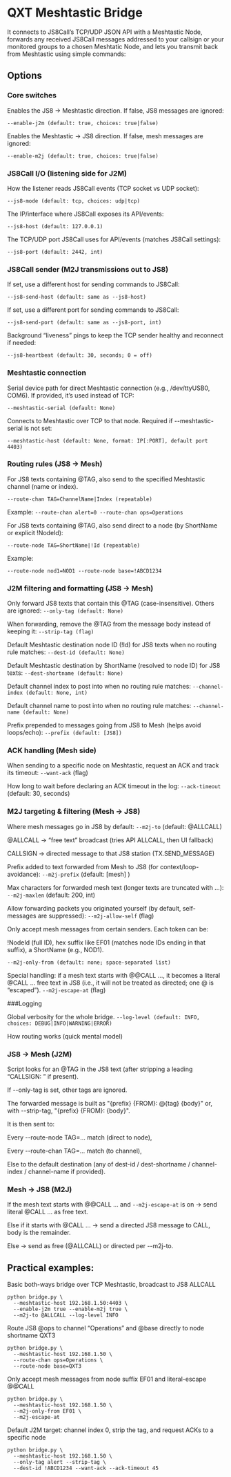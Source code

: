 # QXT Meshtastic Bridge

It connects to JS8Call’s TCP/UDP JSON API with a Meshtastic Node, forwards any received JS8Call messages addressed to your callsign or your monitored groups to a chosen Meshtatic Node, and lets you transmit back from Meshtastic using simple commands:


## Options
### Core switches

Enables the JS8 → Meshtastic direction. If false, JS8 messages are ignored:
```
--enable-j2m (default: true, choices: true|false)
```

Enables the Meshtastic → JS8 direction. If false, mesh messages are ignored:
```
--enable-m2j (default: true, choices: true|false)
```

### JS8Call I/O (listening side for J2M)

How the listener reads JS8Call events (TCP socket vs UDP socket):
```
--js8-mode (default: tcp, choices: udp|tcp)
```

The IP/interface where JS8Call exposes its API/events:
```
--js8-host (default: 127.0.0.1)
```


The TCP/UDP port JS8Call uses for API/events (matches JS8Call settings):
```
--js8-port (default: 2442, int)
```

### JS8Call sender (M2J transmissions out to JS8)

If set, use a different host for sending commands to JS8Call:
```
--js8-send-host (default: same as --js8-host)
```

If set, use a different port for sending commands to JS8Call:
```
--js8-send-port (default: same as --js8-port, int)
```


Background “liveness” pings to keep the TCP sender healthy and reconnect if needed:
```
--js8-heartbeat (default: 30, seconds; 0 = off)
```

### Meshtastic connection

Serial device path for direct Meshtastic connection (e.g., /dev/ttyUSB0, COM6). If provided, it’s used instead of TCP:
```
--meshtastic-serial (default: None)
```

Connects to Meshtastic over TCP to that node. Required if --meshtastic-serial is not set:
```
--meshtastic-host (default: None, format: IP[:PORT], default port 4403)
```


### Routing rules (JS8 → Mesh)

For JS8 texts containing @TAG, also send to the specified Meshtastic channel (name or index).
```
--route-chan TAG=ChannelName|Index (repeatable)
```

Example: 
```--route-chan alert=0 --route-chan ops=Operations```


For JS8 texts containing @TAG, also send direct to a node (by ShortName or explicit !NodeId):
```
--route-node TAG=ShortName|!Id (repeatable)
```
Example:
```
--route-node nod1=NOD1 --route-node base=!ABCD1234
```


### J2M filtering and formatting (JS8 → Mesh)

Only forward JS8 texts that contain this @TAG (case-insensitive). Others are ignored:
```--only-tag (default: None)```

When forwarding, remove the @TAG from the message body instead of keeping it:
```--strip-tag (flag)```

Default Meshtastic destination node ID (!Id) for JS8 texts when no routing rule matches:
```--dest-id (default: None)```

Default Meshtastic destination by ShortName (resolved to node ID) for JS8 texts:
```--dest-shortname (default: None)```

Default channel index to post into when no routing rule matches:
```--channel-index (default: None, int)```

Default channel name to post into when no routing rule matches:
```--channel-name (default: None)```

Prefix prepended to messages going from JS8 to Mesh (helps avoid loops/echo):
```--prefix (default: [JS8])```


### ACK handling (Mesh side)

When sending to a specific node on Meshtastic, request an ACK and track its timeout:
```--want-ack``` (flag)

How long to wait before declaring an ACK timeout in the log:
```--ack-timeout``` (default: 30, seconds)

### M2J targeting & filtering (Mesh → JS8)

Where mesh messages go in JS8 by default:
```--m2j-to``` (default: @ALLCALL)

@ALLCALL → “free text” broadcast (tries API ALLCALL, then UI fallback)

CALLSIGN → directed message to that JS8 station (TX.SEND_MESSAGE)

Prefix added to text forwarded from Mesh to JS8 (for context/loop-avoidance):
```--m2j-prefix``` (default: [mesh] )

Max characters for forwarded mesh text (longer texts are truncated with …):
```--m2j-maxlen``` (default: 200, int)

Allow forwarding packets you originated yourself (by default, self-messages are suppressed):
```--m2j-allow-self``` (flag)

Only accept mesh messages from certain senders. Each token can be:

!NodeId (full ID), hex suffix like EF01 (matches node IDs ending in that suffix), a ShortName (e.g., NOD1).

```--m2j-only-from (default: none; space-separated list)```

Special handling: if a mesh text starts with @@CALL …, it becomes a literal @CALL … free text in JS8 (i.e., it will not be treated as directed; one @ is “escaped”).
```--m2j-escape-at``` (flag)

###Logging


Global verbosity for the whole bridge.
```--log-level (default: INFO, choices: DEBUG|INFO|WARNING|ERROR)```

How routing works (quick mental model)

### JS8 → Mesh (J2M)

Script looks for an @TAG in the JS8 text (after stripping a leading “CALLSIGN: ” if present).

If --only-tag is set, other tags are ignored.

The forwarded message is built as "{prefix} {FROM}: @{tag} {body}" or, with --strip-tag, "{prefix} {FROM}: {body}".

It is then sent to:

Every --route-node TAG=… match (direct to node),

Every --route-chan TAG=… match (to channel),

Else to the default destination (any of dest-id / dest-shortname / channel-index / channel-name if provided).

### Mesh → JS8 (M2J)

If the mesh text starts with @@CALL … and ```--m2j-escape-at``` is on → send literal @CALL … as free text.

Else if it starts with @CALL … → send a directed JS8 message to CALL, body is the remainder.

Else → send as free (@ALLCALL) or directed per --m2j-to.

## Practical examples:

Basic both-ways bridge over TCP Meshtastic, broadcast to JS8 ALLCALL
```
python bridge.py \
  --meshtastic-host 192.168.1.50:4403 \
  --enable-j2m true --enable-m2j true \
  --m2j-to @ALLCALL --log-level INFO
```

Route JS8 @ops to channel “Operations” and @base directly to node shortname QXT3
```
python bridge.py \
  --meshtastic-host 192.168.1.50 \
  --route-chan ops=Operations \
  --route-node base=QXT3
```

Only accept mesh messages from node suffix EF01 and literal-escape @@CALL
```
python bridge.py \
  --meshtastic-host 192.168.1.50 \
  --m2j-only-from EF01 \
  --m2j-escape-at
```

Default J2M target: channel index 0, strip the tag, and request ACKs to a specific node
```
python bridge.py \
  --meshtastic-host 192.168.1.50 \
  --only-tag alert --strip-tag \
  --dest-id !ABCD1234 --want-ack --ack-timeout 45
```

